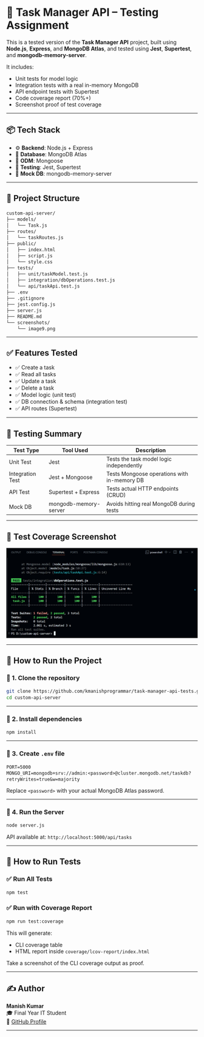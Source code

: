 # 🚀 Task Manager API – Testing Assignment

This is a tested version of the **Task Manager API** project, built using **Node.js**, **Express**, and **MongoDB Atlas**, and tested using **Jest**, **Supertest**, and **mongodb-memory-server**.

It includes:
- Unit tests for model logic
- Integration tests with a real in-memory MongoDB
- API endpoint tests with Supertest
- Code coverage report (70%+)
- Screenshot proof of test coverage

---

## 📦 Tech Stack

- ⚙️ **Backend**: Node.js + Express
- 🌱 **Database**: MongoDB Atlas
- 🧠 **ODM**: Mongoose
- 🧪 **Testing**: Jest, Supertest
- 🧰 **Mock DB**: mongodb-memory-server

---

## 📁 Project Structure

```
custom-api-server/
├── models/
│   └── Task.js
├── routes/
│   └── taskRoutes.js
├── public/
│   ├── index.html
│   ├── script.js
│   └── style.css
├── tests/
│   ├── unit/taskModel.test.js
│   ├── integration/dbOperations.test.js
│   └── api/taskApi.test.js
├── .env
├── .gitignore
├── jest.config.js
├── server.js
├── README.md
└── screenshots/
    └── image9.png
```

---

## ✅ Features Tested

- ✅ Create a task
- ✅ Read all tasks
- ✅ Update a task
- ✅ Delete a task
- ✅ Model logic (unit test)
- ✅ DB connection & schema (integration test)
- ✅ API routes (Supertest)

---

## 🧪 Testing Summary

| Test Type        | Tool Used            | Description                                      |
|------------------|----------------------|--------------------------------------------------|
| Unit Test        | Jest                 | Tests the task model logic independently         |
| Integration Test | Jest + Mongoose      | Tests Mongoose operations with in-memory DB      |
| API Test         | Supertest + Express  | Tests actual HTTP endpoints (CRUD)               |
| Mock DB          | mongodb-memory-server| Avoids hitting real MongoDB during tests         |

---

## 📸 Test Coverage Screenshot

<p align="center">
  <img src="screenshots\image9.png" width="600" />
</p>

---

## 📂 How to Run the Project

### 🔹 1. Clone the repository

```bash
git clone https://github.com/kmanishprogrammar/task-manager-api-tests.git
cd custom-api-server
```

---

### 🔹 2. Install dependencies

```bash
npm install
```

---

### 🔹 3. Create `.env` file

```env
PORT=5000
MONGO_URI=mongodb+srv://admin:<password>@cluster.mongodb.net/taskdb?retryWrites=true&w=majority
```

Replace `<password>` with your actual MongoDB Atlas password.

---

### 🔹 4. Run the Server

```bash
node server.js
```

API available at: `http://localhost:5000/api/tasks`

---

## 🧪 How to Run Tests

### ✅ Run All Tests

```bash
npm test
```

### ✅ Run with Coverage Report

```bash
npm run test:coverage
```

This will generate:
- CLI coverage table
- HTML report inside `coverage/lcov-report/index.html`

Take a screenshot of the CLI coverage output as proof.

---

## ✍️ Author

**Manish Kumar**  
🎓 Final Year IT Student  
📮 [GitHub Profile](https://github.com/kmanishprogrammar)

---

